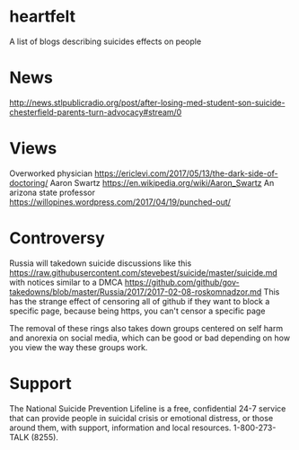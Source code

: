 # heartfelt
A list of blogs describing suicides effects on people


# News

http://news.stlpublicradio.org/post/after-losing-med-student-son-suicide-chesterfield-parents-turn-advocacy#stream/0

# Views

Overworked physician https://ericlevi.com/2017/05/13/the-dark-side-of-doctoring/
Aaron Swartz https://en.wikipedia.org/wiki/Aaron_Swartz
An arizona state professor https://willopines.wordpress.com/2017/04/19/punched-out/


# Controversy

Russia will takedown suicide discussions like this https://raw.githubusercontent.com/stevebest/suicide/master/suicide.md with notices similar to a DMCA https://github.com/github/gov-takedowns/blob/master/Russia/2017/2017-02-08-roskomnadzor.md This has the strange effect of censoring all of github if they want to block a specific page, because being https, you can't censor a specific page

The removal of these rings also takes down groups centered on self harm and anorexia on social media, which can be good or bad depending on how you view the way these groups work.

# Support

The National Suicide Prevention Lifeline is a free, confidential 24-7 service that can provide people in suicidal crisis or emotional distress, or those around them, with support, information and local resources. 1-800-273-TALK (8255).
